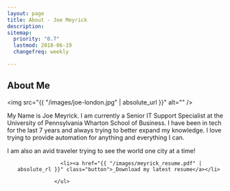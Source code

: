 ```yaml
---
layout: page
title: About - Joe Meyrick
description: 
sitemap:
  priority: "0.7"
  lastmod: 2018-06-19
  changefreq: weekly

---
```

## About Me

<span class="image left"><img src="{{ "/images/joe-london.jpg" | absolute_url }}" alt="" /></span>

My Name is Joe Meyrick.  I am currently a Senior IT Support Specialist at the University of Pennsylvania Wharton School of Business.  I have been in tech for the last 7 years and always trying to better expand my knowledge.  I love trying to provide automation for anything and everything I can.

I am also an avid traveler trying to see the world one city at a time!

<ul class="actions">

                  <li><a href="{{ "/images/meyrick_resume.pdf" | absolute_rl }}" class="button">_Download my latest resume</a></li>

                </ul>